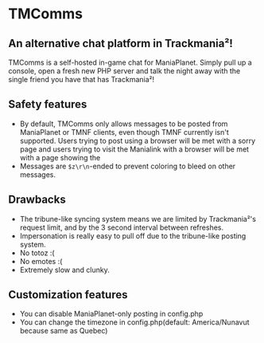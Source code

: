 # TMComms
## An alternative chat platform in Trackmania²!

TMComms is a self-hosted in-game chat for ManiaPlanet. Simply pull up a console, open a fresh new PHP server and talk the night away with the single friend you have that has Trackmania²!

## Safety features
- By default, TMComms only allows messages to be posted from ManiaPlanet or TMNF clients, even though TMNF currently isn't supported. Users trying to post using a browser will be met with a sorry page and users trying to visit the Manialink with a browser will be met with a page showing the 
- Messages are ``$z\r\n``-ended to prevent coloring to bleed on other messages.

## Drawbacks
- The tribune-like syncing system means we are limited by Trackmania²'s request limit, and by the 3 second interval between refreshes.
- Impersonation is really easy to pull off due to the tribune-like posting system.
- No totoz :(
- No emotes :(
- Extremely slow and clunky.

## Customization features
- You can disable ManiaPlanet-only posting in config.php
- You can change the timezone in config.php(default: America/Nunavut because same as Quebec)